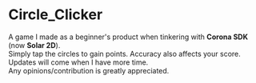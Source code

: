 # Circle_Clicker
A game I made as a beginner's product when tinkering with **Corona SDK** (now **Solar 2D**).\
Simply tap the circles to gain points. Accuracy also affects your score.\
Updates will come when I have more time.\
Any opinions/contribution is greatly appreciated.

